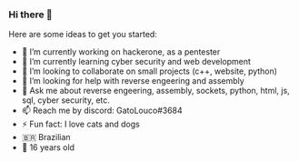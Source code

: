 ### Hi there 👋

<!--
**bwmsdroid/bwmsdroid** is a ✨ _special_ ✨ repository because its `README.md` (this file) appears on your GitHub profile.
-->
Here are some ideas to get you started:

- 🔭 I’m currently working on hackerone, as a pentester
- 🌱 I’m currently learning cyber security and web development
- 👯 I’m looking to collaborate on small projects (c++, website, python)
- 🤔 I’m looking for help with reverse engeering and assembly
- 💬 Ask me about reverse engeering, assembly, sockets, python, html, js, sql, cyber security, etc.
- 📫 Reach me by discord: GatoLouco#3684 
- ⚡ Fun fact: I love cats and dogs
- 🇧🇷 Brazilian
- 🎉 16 years old


